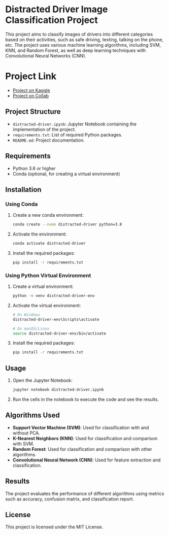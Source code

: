 # Distracted Driver Image Classification Project

This project aims to classify images of drivers into different categories based on their activities, such as safe driving, texting, talking on the phone, etc. The project uses various machine learning algorithms, including SVM, KNN, and Random Forest, as well as deep learning techniques with Convolutional Neural Networks (CNN).

# Project Link
- [Project on Kaggle](https://www.kaggle.com/code/arihantdebnath/distracted-driver?scriptVersionId=206176672)
- [Project on Collab](https://colab.research.google.com/drive/1tifgr94NkAfzIR9G3cl32NKJ98T15rsS?usp=sharing)

## Project Structure

- `distracted-driver.ipynb`: Jupyter Notebook containing the implementation of the project.
- `requirements.txt`: List of required Python packages.
- `README.md`: Project documentation.

## Requirements

- Python 3.6 or higher
- Conda (optional, for creating a virtual environment)

## Installation

### Using Conda

1. Create a new conda environment:
    ```bash
    conda create --name distracted-driver python=3.8
    ```

2. Activate the environment:
    ```bash
    conda activate distracted-driver
    ```

3. Install the required packages:
    ```bash
    pip install -r requirements.txt
    ```

### Using Python Virtual Environment

1. Create a virtual environment:
    ```bash
    python -m venv distracted-driver-env
    ```

2. Activate the virtual environment:
    ```bash
    # On Windows
    distracted-driver-env\Scripts\activate

    # On macOS/Linux
    source distracted-driver-env/bin/activate
    ```

3. Install the required packages:
    ```bash
    pip install -r requirements.txt
    ```

## Usage

1. Open the Jupyter Notebook:
    ```bash
    jupyter notebook distracted-driver.ipynb
    ```

2. Run the cells in the notebook to execute the code and see the results.

## Algorithms Used

- **Support Vector Machine (SVM)**: Used for classification with and without PCA.
- **K-Nearest Neighbors (KNN)**: Used for classification and comparison with SVM.
- **Random Forest**: Used for classification and comparison with other algorithms.
- **Convolutional Neural Network (CNN)**: Used for feature extraction and classification.

## Results

The project evaluates the performance of different algorithms using metrics such as accuracy, confusion matrix, and classification report.

## License

This project is licensed under the MIT License.
